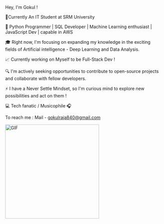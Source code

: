 Hey, I'm Gokul ! 

📍Currently An IT Student at SRM University

🚀 Python Programmer | SQL Developer | Machine Learning enthusiast | JavaScript Dev | capable in AWS 

🎓 Right now, I'm focusing on expanding my knowledge in the exciting fields of Artificial intelligence - Deep Learning and Data Analysis.

📈 Currently working on Myself to be Full-Stack Dev !

🔍 I'm actively seeking opportunities to contribute to open-source projects and collaborate with fellow developers.

⚡ I have a Never Settle Mindset, so I'm curious mind to explore new possibilities and act on them !

💻 Tech fanatic / Musicophile 🎧

To reach me : Mail - gokulraja840@gmail.com

  <img align="center" alt="GIF" src="https://github.com/Gokul-Raja84/Gokul-Raja84/blob/main/dev%20code.gif?raw=true" width="300" height="300" />
